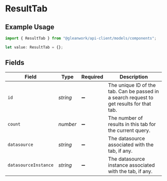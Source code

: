 # ResultTab

## Example Usage

```typescript
import { ResultTab } from "@gleanwork/api-client/models/components";

let value: ResultTab = {};
```

## Fields

| Field                                                                                    | Type                                                                                     | Required                                                                                 | Description                                                                              |
| ---------------------------------------------------------------------------------------- | ---------------------------------------------------------------------------------------- | ---------------------------------------------------------------------------------------- | ---------------------------------------------------------------------------------------- |
| `id`                                                                                     | *string*                                                                                 | :heavy_minus_sign:                                                                       | The unique ID of the tab. Can be passed in a search request to get results for that tab. |
| `count`                                                                                  | *number*                                                                                 | :heavy_minus_sign:                                                                       | The number of results in this tab for the current query.                                 |
| `datasource`                                                                             | *string*                                                                                 | :heavy_minus_sign:                                                                       | The datasource associated with the tab, if any.                                          |
| `datasourceInstance`                                                                     | *string*                                                                                 | :heavy_minus_sign:                                                                       | The datasource instance associated with the tab, if any.                                 |